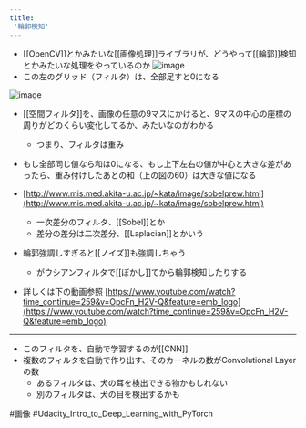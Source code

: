 ```yaml
---
title:
 '輪郭検知'
---
```


- [[OpenCV]]とかみたいな[[画像処理]]ライブラリが、どうやって[[輪郭]]検知とかみたいな処理をやっているのか
![image](https://gyazo.com/1c6847c5a639bfc7f4cd62e24f174835/thumb/1000)
- この左のグリッド（フィルタ）は、全部足すと0になる

![image](https://gyazo.com/10addee3b89013d47209ec8a438ef9eb/thumb/1000)

- [[空間フィルタ]]を、画像の任意の9マスにかけると、9マスの中心の座標の周りがどのくらい変化してるか、みたいなのがわかる
    - つまり、フィルタは重み
- もし全部同じ値なら和は0になる、もし上下左右の値が中心と大きな差があったら、重み付けしたあとの和（上の図の60）は大きな値になる

- [http://www.mis.med.akita-u.ac.jp/~kata/image/sobelprew.html](http://www.mis.med.akita-u.ac.jp/~kata/image/sobelprew.html)
    - 一次差分のフィルタ、[[Sobel]]とか
    - 差分の差分は二次差分、[[Laplacian]]とかいう

- 輪郭強調しすぎると[[ノイズ]]も強調しちゃう
    - がウシアンフィルタで[[ぼかし]]てから輪郭検知したりする

- 詳しくは下の動画参照
[https://www.youtube.com/watch?time_continue=259&v=OpcFn_H2V-Q&feature=emb_logo](https://www.youtube.com/watch?time_continue=259&v=OpcFn_H2V-Q&feature=emb_logo)

---
- このフィルタを、自動で学習するのが[[CNN]]
- 複数のフィルタを自動で作り出す、そのカーネルの数がConvolutional Layerの数
    - あるフィルタは、犬の耳を検出できる物かもしれない
    - 別のフィルタは、犬の目を検出するかも

#画像 #Udacity_Intro_to_Deep_Learning_with_PyTorch
